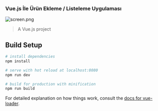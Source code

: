 <h3>Vue.js İle Ürün Ekleme / Listeleme Uygulaması</h3>
<img src="https://github.com/ozturkbeytullah/product-list-vue-app/blob/master/screen.png?raw=true" alt="screen.png">

> A Vue.js project

## Build Setup

``` bash
# install dependencies
npm install

# serve with hot reload at localhost:8080
npm run dev

# build for production with minification
npm run build
```

For detailed explanation on how things work, consult the [docs for vue-loader](http://vuejs.github.io/vue-loader).
